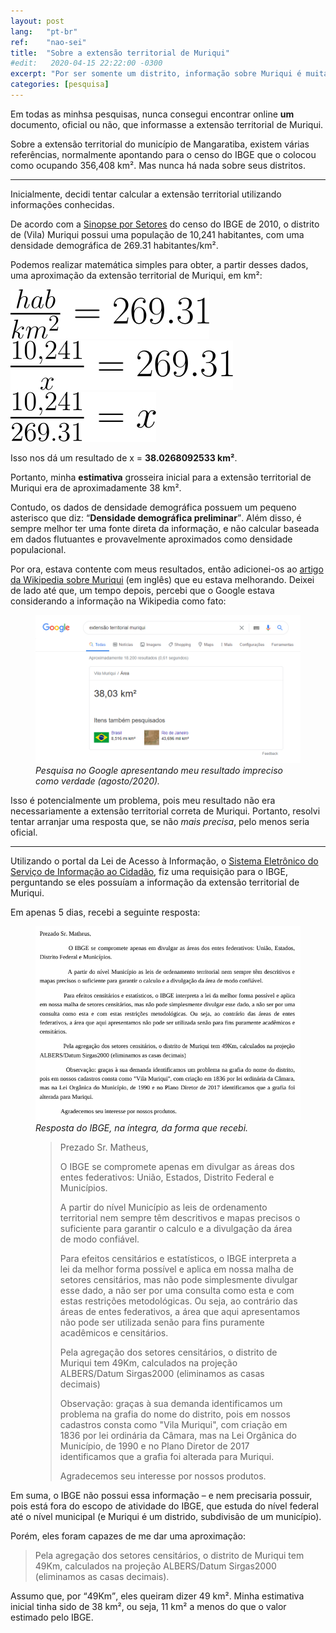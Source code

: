 ```yaml
---
layout: post
lang:   "pt-br"
ref:    "nao-sei"
title:  "Sobre a extensão territorial de Muriqui"
#edit:   2020-04-15 22:22:00 -0300
excerpt: "Por ser somente um distrito, informação sobre Muriqui é muitas vezes escassa"
categories: [pesquisa]
---
```


Em todas as minhsa pesquisas, nunca consegui encontrar online **um** documento,
oficial ou não, que informasse a extensão territorial de Muriqui.

Sobre a extensão territorial do município de Mangaratiba, existem várias
referências, normalmente apontando para o censo do IBGE que o colocou como
ocupando 356,408&nbsp;km². Mas nunca há nada sobre seus distritos.

---

Inicialmente, decidi tentar calcular a extensão territorial utilizando
informações conhecidas.

De acordo com a [Sinopse por Setores](https://censo2010.ibge.gov.br/sinopseporsetores/?nivel=st)
do censo do IBGE de 2010, o distrito de (Vila) Muriqui possui uma população de
10,241 habitantes, com uma densidade demográfica de 269.31 habitantes/km².

Podemos realizar matemática simples para obter, a partir desses dados, uma
aproximação da extensão territorial de Muriqui, em km²:

<img alt="" src="/assets/img/numsei/equ-1.svg">

<img alt="" src="/assets/img/numsei/equ-2.svg">

<img alt="" src="/assets/img/numsei/equ-3.svg">

Isso nos dá um resultado de x = **38.0268092533&nbsp;km²**.

Portanto, minha **estimativa** grosseira inicial para a extensão territorial de
Muriqui era de aproximadamente 38 km².

Contudo, os dados de densidade demográfica possuem um pequeno asterisco que diz:
<q><b>Densidade demográfica preliminar</b></q>. Além disso, é sempre melhor ter
uma fonte direta da informação, e não calcular baseada em dados flutuantes e
provavelmente aproximados como densidade populacional.

Por ora, estava contente com meus resultados, então adicionei-os ao [artigo da
Wikipedia sobre Muriqui](https://en.wikipedia.org/wiki/Muriqui,_Mangaratiba) (em
inglês) que eu estava melhorando. Deixei de lado até que, um tempo depois,
percebi que o Google estava considerando a informação na Wikipedia como fato:

<figure>
  <img alt=""
   src="/assets/img/numsei/google.png">
  <figcaption>
    <em>
      Pesquisa no Google apresentando meu resultado impreciso como verdade
      (agosto/2020).
    </em>
  </figcaption>
</figure>

Isso é potencialmente um problema, pois meu resultado não era necessariamente
a extensão territorial correta de Muriqui. Portanto, resolvi tentar arranjar uma
resposta que, se não *mais precisa*, pelo menos seria oficial.

---

Utilizando o portal da Lei de Acesso à Informação, o [Sistema Eletrônico do
Serviço de Informação ao Cidadão](https://esic.cgu.gov.br/), fiz uma requisição
para o IBGE, perguntando se eles possuíam a informação da extensão territorial
de Muriqui.

Em apenas 5 dias, recebi a seguinte resposta:

<figure>
  <img alt="Transcrição da imagem disponível abaixo!"
   src="/assets/img/numsei/ibge-odt.png">
  <figcaption>
    <em>Resposta do IBGE, na íntegra, da forma que recebi.</em>
    <div class="sr-only">
<blockquote cite="IBGE">
<p>Prezado Sr. Matheus,</p>
<p>
  O IBGE se compromete apenas em divulgar as áreas dos entes federativos: União,
  Estados, Distrito Federal e Municípios.
</p>
<p>
  A partir do nível Município as leis de ordenamento territorial nem sempre têm
  descritivos e mapas precisos o suficiente para garantir o calculo e a
  divulgação da área de modo confiável.
</p>
<p>
  Para efeitos censitários e estatísticos, o IBGE interpreta a lei da melhor
  forma possível e aplica em nossa malha de setores censitários, mas não pode
  simplesmente divulgar esse dado, a não ser por uma consulta como esta e com
  estas restrições metodológicas. Ou seja, ao contrário das áreas de entes
  federativos, a área que aqui apresentamos não pode ser utilizada senão para
  fins puramente acadêmicos e censitários.
</p>
<p>
  Pela agregação dos setores censitários, o distrito de Muriqui tem 49Km,
  calculados na projeção ALBERS/Datum Sirgas2000 (eliminamos as casas decimais)
</p>
<p>
  Observação: graças à sua demanda identificamos um problema na grafia do nome
  do distrito, pois em nossos cadastros consta como "Vila Muriqui", com criação
  em 1836 por lei ordinária da Câmara, mas na Lei Orgânica do Município, de 1990
  e no Plano Diretor de 2017 identificamos que a grafia foi alterada para
  Muriqui.
</p>
<p>Agradecemos seu interesse por nossos produtos.</p>
</blockquote>
    </div>
  </figcaption>
</figure>

Em suma, o IBGE não possui essa informação – e nem precisaria possuir, pois
está fora do escopo de atividade do IBGE, que estuda do nível federal até o
nível municipal (e Muriqui é um distrido, subdivisão de um município).

Porém, eles foram capazes de me dar uma aproximação:

> Pela agregação dos setores censitários, o distrito de Muriqui tem 49Km,
calculados na projeção ALBERS/Datum Sirgas2000 (eliminamos as casas decimais).

Assumo que, por <q>49Km</q>, eles queiram dizer 49&nbsp;km². Minha estimativa
inicial tinha sido de 38&nbsp;km², ou seja, 11&nbsp;km² a menos do que o valor
estimado pelo IBGE.